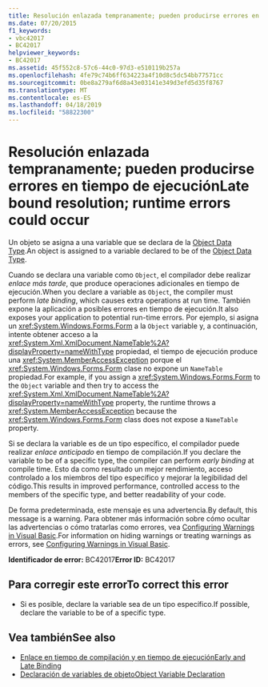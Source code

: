 ```yaml
---
title: Resolución enlazada tempranamente; pueden producirse errores en tiempo de ejecución
ms.date: 07/20/2015
f1_keywords:
- vbc42017
- BC42017
helpviewer_keywords:
- BC42017
ms.assetid: 45f552c8-57c6-44c0-97d3-e510119b257a
ms.openlocfilehash: 4fe79c74b6ff634223a4f10d8c5dc54bb77571cc
ms.sourcegitcommit: 0be8a279af6d8a43e03141e349d3efd5d35f8767
ms.translationtype: MT
ms.contentlocale: es-ES
ms.lasthandoff: 04/18/2019
ms.locfileid: "58822300"
---
```

# <a name="late-bound-resolution-runtime-errors-could-occur"></a><span data-ttu-id="3d2fe-102">Resolución enlazada tempranamente; pueden producirse errores en tiempo de ejecución</span><span class="sxs-lookup"><span data-stu-id="3d2fe-102">Late bound resolution; runtime errors could occur</span></span>
<span data-ttu-id="3d2fe-103">Un objeto se asigna a una variable que se declara de la [Object Data Type](../../../visual-basic/language-reference/data-types/object-data-type.md).</span><span class="sxs-lookup"><span data-stu-id="3d2fe-103">An object is assigned to a variable declared to be of the [Object Data Type](../../../visual-basic/language-reference/data-types/object-data-type.md).</span></span>  
  
 <span data-ttu-id="3d2fe-104">Cuando se declara una variable como `Object`, el compilador debe realizar *enlace más tarde*, que produce operaciones adicionales en tiempo de ejecución.</span><span class="sxs-lookup"><span data-stu-id="3d2fe-104">When you declare a variable as `Object`, the compiler must perform *late binding*, which causes extra operations at run time.</span></span> <span data-ttu-id="3d2fe-105">También expone la aplicación a posibles errores en tiempo de ejecución.</span><span class="sxs-lookup"><span data-stu-id="3d2fe-105">It also exposes your application to potential run-time errors.</span></span> <span data-ttu-id="3d2fe-106">Por ejemplo, si asigna un <xref:System.Windows.Forms.Form> a la `Object` variable y, a continuación, intente obtener acceso a la <xref:System.Xml.XmlDocument.NameTable%2A?displayProperty=nameWithType> propiedad, el tiempo de ejecución produce una <xref:System.MemberAccessException> porque el <xref:System.Windows.Forms.Form> clase no expone un `NameTable` propiedad.</span><span class="sxs-lookup"><span data-stu-id="3d2fe-106">For example, if you assign a <xref:System.Windows.Forms.Form> to the `Object` variable and then try to access the <xref:System.Xml.XmlDocument.NameTable%2A?displayProperty=nameWithType> property, the runtime throws a <xref:System.MemberAccessException> because the <xref:System.Windows.Forms.Form> class does not expose a `NameTable` property.</span></span>  
  
 <span data-ttu-id="3d2fe-107">Si se declara la variable es de un tipo específico, el compilador puede realizar *enlace anticipado* en tiempo de compilación.</span><span class="sxs-lookup"><span data-stu-id="3d2fe-107">If you declare the variable to be of a specific type, the compiler can perform *early binding* at compile time.</span></span> <span data-ttu-id="3d2fe-108">Esto da como resultado un mejor rendimiento, acceso controlado a los miembros del tipo específico y mejorar la legibilidad del código.</span><span class="sxs-lookup"><span data-stu-id="3d2fe-108">This results in improved performance, controlled access to the members of the specific type, and better readability of your code.</span></span>  
  
 <span data-ttu-id="3d2fe-109">De forma predeterminada, este mensaje es una advertencia.</span><span class="sxs-lookup"><span data-stu-id="3d2fe-109">By default, this message is a warning.</span></span> <span data-ttu-id="3d2fe-110">Para obtener más información sobre cómo ocultar las advertencias o cómo tratarlas como errores, vea [Configuring Warnings in Visual Basic](/visualstudio/ide/configuring-warnings-in-visual-basic).</span><span class="sxs-lookup"><span data-stu-id="3d2fe-110">For information on hiding warnings or treating warnings as errors, see [Configuring Warnings in Visual Basic](/visualstudio/ide/configuring-warnings-in-visual-basic).</span></span>  
  
 <span data-ttu-id="3d2fe-111">**Identificador de error:** BC42017</span><span class="sxs-lookup"><span data-stu-id="3d2fe-111">**Error ID:** BC42017</span></span>  
  
## <a name="to-correct-this-error"></a><span data-ttu-id="3d2fe-112">Para corregir este error</span><span class="sxs-lookup"><span data-stu-id="3d2fe-112">To correct this error</span></span>  
  
-   <span data-ttu-id="3d2fe-113">Si es posible, declare la variable sea de un tipo específico.</span><span class="sxs-lookup"><span data-stu-id="3d2fe-113">If possible, declare the variable to be of a specific type.</span></span>  
  
## <a name="see-also"></a><span data-ttu-id="3d2fe-114">Vea también</span><span class="sxs-lookup"><span data-stu-id="3d2fe-114">See also</span></span>

- [<span data-ttu-id="3d2fe-115">Enlace en tiempo de compilación y en tiempo de ejecución</span><span class="sxs-lookup"><span data-stu-id="3d2fe-115">Early and Late Binding</span></span>](../../../visual-basic/programming-guide/language-features/early-late-binding/index.md)
- [<span data-ttu-id="3d2fe-116">Declaración de variables de objeto</span><span class="sxs-lookup"><span data-stu-id="3d2fe-116">Object Variable Declaration</span></span>](../../../visual-basic/programming-guide/language-features/variables/object-variable-declaration.md)
